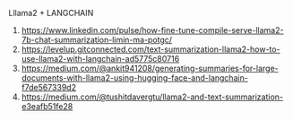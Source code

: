 Lllama2 + LANGCHAIN
1. https://www.linkedin.com/pulse/how-fine-tune-compile-serve-llama2-7b-chat-summarization-limin-ma-potgc/
2. https://levelup.gitconnected.com/text-summarization-llama2-how-to-use-llama2-with-langchain-ad5775c80716
3. https://medium.com/@ankit941208/generating-summaries-for-large-documents-with-llama2-using-hugging-face-and-langchain-f7de567339d2
4. https://medium.com/@tushitdavergtu/llama2-and-text-summarization-e3eafb51fe28



